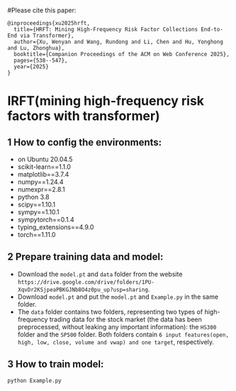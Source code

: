 #Please cite this paper:
```
@inproceedings{xu2025hrft,
  title={HRFT: Mining High-Frequency Risk Factor Collections End-to-End via Transformer},
  author={Xu, Wenyan and Wang, Rundong and Li, Chen and Hu, Yonghong and Lu, Zhonghua},
  booktitle={Companion Proceedings of the ACM on Web Conference 2025},
  pages={538--547},
  year={2025}
}
```
# IRFT(mining high-frequency risk factors with transformer)
## 1 How to config the environments:
- on Ubuntu 20.04.5 
- scikit-learn==1.1.0
- matplotlib==3.7.4
- numpy==1.24.4
- numexpr==2.8.1
- python 3.8
- scipy==1.10.1
- sympy==1.10.1
- sympytorch==0.1.4
- typing_extensions==4.9.0
- torch==1.11.0
## 2 Prepare training data and model:
* Download the ```model.pt``` and ```data``` folder from the website ```https://drive.google.com/drive/folders/1PU-XqvDr2KSjpeaPBKGJNb8O4z0pu_up?usp=sharing```.  
* Download ```model.pt``` and put the ```model.pt``` and ```Example.py``` in the same folder.
* The ```data``` folder contains two folders, representing two types of high-frequency trading data for the stock market (the data has been preprocessed, without leaking any important information): the ```HS300``` folder and the ```SP500``` folder. Both folders contain  ```6 input features(open, high, low, close, volume and vwap) and one target```, respectively.
## 3 How to train model:
```python Example.py ```
